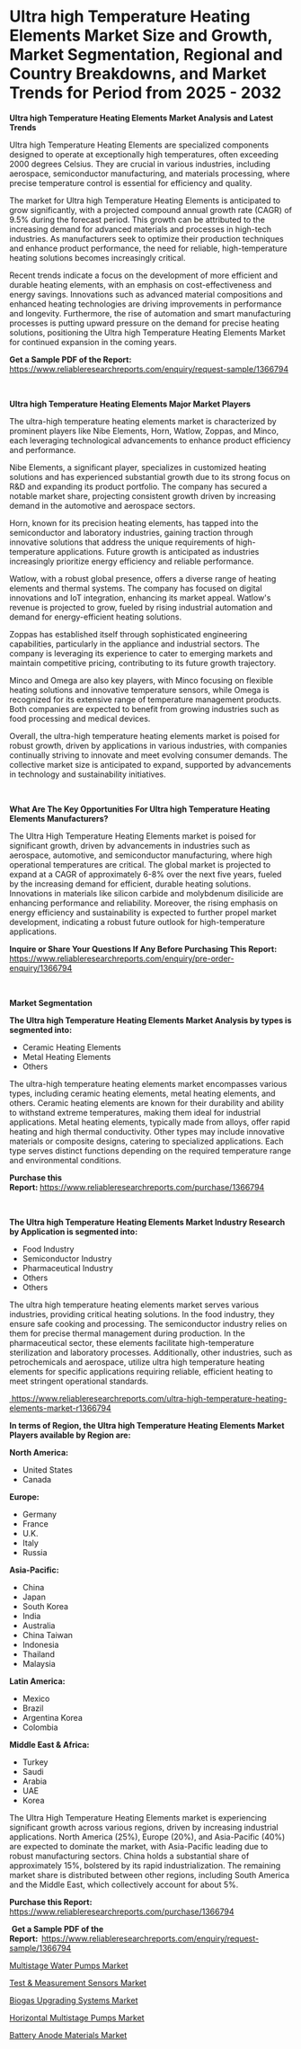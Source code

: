 <p><h1>Ultra high Temperature Heating Elements Market Size and Growth, Market Segmentation, Regional and Country Breakdowns, and Market Trends for Period from 2025 -  2032</h1></p><p><strong>Ultra high Temperature Heating Elements Market Analysis and Latest Trends</strong></p>
<p><p>Ultra high Temperature Heating Elements are specialized components designed to operate at exceptionally high temperatures, often exceeding 2000 degrees Celsius. They are crucial in various industries, including aerospace, semiconductor manufacturing, and materials processing, where precise temperature control is essential for efficiency and quality.</p><p>The market for Ultra high Temperature Heating Elements is anticipated to grow significantly, with a projected compound annual growth rate (CAGR) of 9.5% during the forecast period. This growth can be attributed to the increasing demand for advanced materials and processes in high-tech industries. As manufacturers seek to optimize their production techniques and enhance product performance, the need for reliable, high-temperature heating solutions becomes increasingly critical.</p><p>Recent trends indicate a focus on the development of more efficient and durable heating elements, with an emphasis on cost-effectiveness and energy savings. Innovations such as advanced material compositions and enhanced heating technologies are driving improvements in performance and longevity. Furthermore, the rise of automation and smart manufacturing processes is putting upward pressure on the demand for precise heating solutions, positioning the Ultra high Temperature Heating Elements Market for continued expansion in the coming years.</p></p>
<p><strong>Get a Sample PDF of the Report:&nbsp;</strong> <a href="https://www.reliableresearchreports.com/enquiry/request-sample/1366794?utm_campaign=9&utm_medium=2&utm_source=Github&utm_content=ia&utm_term=22032025&utm_id=ultra-high-temperature-heating-elements">https://www.reliableresearchreports.com/enquiry/request-sample/1366794</a></p>
<p>&nbsp;</p>
<p><strong>Ultra high Temperature Heating Elements Major Market Players</strong></p>
<p><p>The ultra-high temperature heating elements market is characterized by prominent players like Nibe Elements, Horn, Watlow, Zoppas, and Minco, each leveraging technological advancements to enhance product efficiency and performance. </p><p>Nibe Elements, a significant player, specializes in customized heating solutions and has experienced substantial growth due to its strong focus on R&D and expanding its product portfolio. The company has secured a notable market share, projecting consistent growth driven by increasing demand in the automotive and aerospace sectors. </p><p>Horn, known for its precision heating elements, has tapped into the semiconductor and laboratory industries, gaining traction through innovative solutions that address the unique requirements of high-temperature applications. Future growth is anticipated as industries increasingly prioritize energy efficiency and reliable performance.</p><p>Watlow, with a robust global presence, offers a diverse range of heating elements and thermal systems. The company has focused on digital innovations and IoT integration, enhancing its market appeal. Watlow's revenue is projected to grow, fueled by rising industrial automation and demand for energy-efficient heating solutions.</p><p>Zoppas has established itself through sophisticated engineering capabilities, particularly in the appliance and industrial sectors. The company is leveraging its experience to cater to emerging markets and maintain competitive pricing, contributing to its future growth trajectory.</p><p>Minco and Omega are also key players, with Minco focusing on flexible heating solutions and innovative temperature sensors, while Omega is recognized for its extensive range of temperature management products. Both companies are expected to benefit from growing industries such as food processing and medical devices.</p><p>Overall, the ultra-high temperature heating elements market is poised for robust growth, driven by applications in various industries, with companies continually striving to innovate and meet evolving consumer demands. The collective market size is anticipated to expand, supported by advancements in technology and sustainability initiatives.</p></p>
<p>&nbsp;</p>
<p><strong>What Are The Key Opportunities For Ultra high Temperature Heating Elements Manufacturers?</strong></p>
<p><p>The Ultra High Temperature Heating Elements market is poised for significant growth, driven by advancements in industries such as aerospace, automotive, and semiconductor manufacturing, where high operational temperatures are critical. The global market is projected to expand at a CAGR of approximately 6-8% over the next five years, fueled by the increasing demand for efficient, durable heating solutions. Innovations in materials like silicon carbide and molybdenum disilicide are enhancing performance and reliability. Moreover, the rising emphasis on energy efficiency and sustainability is expected to further propel market development, indicating a robust future outlook for high-temperature applications.</p></p>
<p><strong>Inquire or Share Your Questions If Any Before Purchasing This Report:</strong> <a href="https://www.reliableresearchreports.com/enquiry/pre-order-enquiry/1366794?utm_campaign=9&utm_medium=2&utm_source=Github&utm_content=ia&utm_term=22032025&utm_id=ultra-high-temperature-heating-elements">https://www.reliableresearchreports.com/enquiry/pre-order-enquiry/1366794</a></p>
<p>&nbsp;</p>
<p><strong>Market Segmentation</strong></p>
<p><strong>The Ultra high Temperature Heating Elements Market Analysis by types is segmented into:</strong></p>
<p><ul><li>Ceramic Heating Elements</li><li>Metal Heating Elements</li><li>Others</li></ul></p>
<p><p>The ultra-high temperature heating elements market encompasses various types, including ceramic heating elements, metal heating elements, and others. Ceramic heating elements are known for their durability and ability to withstand extreme temperatures, making them ideal for industrial applications. Metal heating elements, typically made from alloys, offer rapid heating and high thermal conductivity. Other types may include innovative materials or composite designs, catering to specialized applications. Each type serves distinct functions depending on the required temperature range and environmental conditions.</p></p>
<p><strong>Purchase this Report:&nbsp;</strong><a href="https://www.reliableresearchreports.com/purchase/1366794?utm_campaign=9&utm_medium=2&utm_source=Github&utm_content=ia&utm_term=22032025&utm_id=ultra-high-temperature-heating-elements">https://www.reliableresearchreports.com/purchase/1366794</a></p>
<p>&nbsp;</p>
<p><strong>The Ultra high Temperature Heating Elements Market Industry Research by Application is segmented into:</strong></p>
<p><ul><li>Food Industry</li><li>Semiconductor Industry</li><li>Pharmaceutical Industry</li><li>Others</li><li>Others</li></ul></p>
<p><p>The ultra high temperature heating elements market serves various industries, providing critical heating solutions. In the food industry, they ensure safe cooking and processing. The semiconductor industry relies on them for precise thermal management during production. In the pharmaceutical sector, these elements facilitate high-temperature sterilization and laboratory processes. Additionally, other industries, such as petrochemicals and aerospace, utilize ultra high temperature heating elements for specific applications requiring reliable, efficient heating to meet stringent operational standards.</p></p>
<p><a href="https://www.reliableresearchreports.com/ultra-high-temperature-heating-elements-market-r1366794?utm_campaign=9&utm_medium=2&utm_source=Github&utm_content=ia&utm_term=22032025&utm_id=ultra-high-temperature-heating-elements">&nbsp;https://www.reliableresearchreports.com/ultra-high-temperature-heating-elements-market-r1366794</a></p>
<p><strong>In terms of Region, the Ultra high Temperature Heating Elements Market Players available by Region are:</strong></p>
<p>
    <p> <strong> North America: </strong>
        <ul>
            <li>United States</li>
            <li>Canada</li>
        </ul>
        </p> 
    <p> <strong> Europe: </strong>
        <ul>
            <li>Germany</li>
            <li>France</li>
            <li>U.K.</li>
            <li>Italy</li>
            <li>Russia</li>
        </ul>
        </p> 
    <p> <strong> Asia-Pacific: </strong>
        <ul>
            <li>China</li>
            <li>Japan</li>
            <li>South Korea</li>
            <li>India</li>
            <li>Australia</li>
            <li>China Taiwan</li>
            <li>Indonesia</li>
            <li>Thailand</li>
            <li>Malaysia</li>
        </ul>
        </p> 
    <p> <strong> Latin America: </strong>
        <ul>
            <li>Mexico</li>
            <li>Brazil</li>
            <li>Argentina Korea</li>
            <li>Colombia</li>
        </ul>
        </p> 
    <p> <strong> Middle East & Africa: </strong>
        <ul>
            <li>Turkey</li>
            <li>Saudi</li>
            <li>Arabia</li>
            <li>UAE</li>
            <li>Korea</li>
        </ul>
    </p>
    </p>
<p><p>The Ultra High Temperature Heating Elements market is experiencing significant growth across various regions, driven by increasing industrial applications. North America (25%), Europe (20%), and Asia-Pacific (40%) are expected to dominate the market, with Asia-Pacific leading due to robust manufacturing sectors. China holds a substantial share of approximately 15%, bolstered by its rapid industrialization. The remaining market share is distributed between other regions, including South America and the Middle East, which collectively account for about 5%.</p></p>
<p><strong>Purchase this Report: </strong><a href="https://www.reliableresearchreports.com/purchase/1366794?utm_campaign=9&utm_medium=2&utm_source=Github&utm_content=ia&utm_term=22032025&utm_id=ultra-high-temperature-heating-elements">https://www.reliableresearchreports.com/purchase/1366794</a></p>
<p>&nbsp;<strong>Get a Sample PDF of the Report:&nbsp;&nbsp;</strong><a href="https://www.reliableresearchreports.com/enquiry/request-sample/1366794?utm_campaign=9&utm_medium=2&utm_source=Github&utm_content=ia&utm_term=22032025&utm_id=ultra-high-temperature-heating-elements">https://www.reliableresearchreports.com/enquiry/request-sample/1366794</a></p>
<p><strong></strong></p>
<p><p><a href="https://github.com/dovbusmrking/Market-Research-Report-List-1/blob/main/multistage-water-pumps-market.md?utm_campaign=9&utm_medium=2&utm_source=Github&utm_content=ia&utm_term=22032025&utm_id=ultra-high-temperature-heating-elements">Multistage Water Pumps Market</a></p><p><a href="https://github.com/ogbadujonito22/Market-Research-Report-List-1/blob/main/test-measurement-sensors-market.md?utm_campaign=9&utm_medium=2&utm_source=Github&utm_content=ia&utm_term=22032025&utm_id=ultra-high-temperature-heating-elements">Test & Measurement Sensors Market</a></p><p><a href="https://github.com/ghimergela93/Market-Research-Report-List-1/blob/main/biogas-upgrading-systems-market.md?utm_campaign=9&utm_medium=2&utm_source=Github&utm_content=ia&utm_term=22032025&utm_id=ultra-high-temperature-heating-elements">Biogas Upgrading Systems Market</a></p><p><a href="https://github.com/azetehhasle/Market-Research-Report-List-1/blob/main/horizontal-multistage-pumps-market.md?utm_campaign=9&utm_medium=2&utm_source=Github&utm_content=ia&utm_term=22032025&utm_id=ultra-high-temperature-heating-elements">Horizontal Multistage Pumps Market</a></p><p><a href="https://github.com/lemiranajd/Market-Research-Report-List-1/blob/main/battery-anode-materials-market.md?utm_campaign=9&utm_medium=2&utm_source=Github&utm_content=ia&utm_term=22032025&utm_id=ultra-high-temperature-heating-elements">Battery Anode Materials Market</a></p></p>